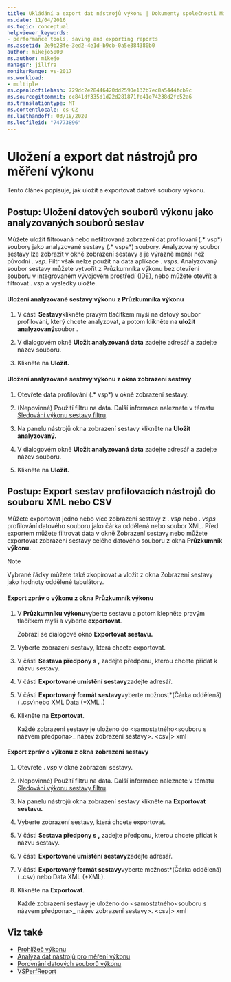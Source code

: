 ```yaml
---
title: Ukládání a export dat nástrojů výkonu | Dokumenty společnosti Microsoft
ms.date: 11/04/2016
ms.topic: conceptual
helpviewer_keywords:
- performance tools, saving and exporting reports
ms.assetid: 2e9b28fe-3ed2-4e1d-b9cb-0a5e384380b0
author: mikejo5000
ms.author: mikejo
manager: jillfra
monikerRange: vs-2017
ms.workload:
- multiple
ms.openlocfilehash: 729dc2e28446420dd2590e132b7ec8a5444fcb9c
ms.sourcegitcommit: cc841df335d1d22d281871fe41e74238d2fc52a6
ms.translationtype: MT
ms.contentlocale: cs-CZ
ms.lasthandoff: 03/18/2020
ms.locfileid: "74773896"
---
```

# <a name="save-and-export-performance-tools-data"></a>Uložení a export dat nástrojů pro měření výkonu
Tento článek popisuje, jak uložit a exportovat datové soubory výkonu.

## <a name="how-to-save-performance-data-files-as-analyzed-report-files"></a>Postup: Uložení datových souborů výkonu jako analyzovaných souborů sestav
 Můžete uložit filtrovaná nebo nefiltrovaná zobrazení dat profilování (.* vsp*) soubory jako analyzované sestavy (.* vsps*) soubory. Analyzovaný soubor sestavy lze zobrazit v okně zobrazení sestavy a je výrazně menší než původní . *vsp.* Filtr však nelze použít na data aplikace . *vsps.* Analyzovaný soubor sestavy můžete vytvořit z Průzkumníka výkonu bez otevření souboru v integrovaném vývojovém prostředí (IDE), nebo můžete otevřít a filtrovat . *vsp* a výsledky uložte.

#### <a name="to-save-an-analyzed-performance-report-from-the-performance-explorer"></a>Uložení analyzované sestavy výkonu z Průzkumníka výkonu

1. V části **Sestavy**klikněte pravým tlačítkem myši na datový soubor profilování, který chcete analyzovat, a potom klikněte na **uložit analyzovaný**soubor .

2. V dialogovém okně **Uložit analyzovaná data** zadejte adresář a zadejte název souboru.

3. Klikněte na **Uložit.**

#### <a name="to-save-an-analyzed-performance-report-from-the-report-view-window"></a>Uložení analyzované sestavy výkonu z okna zobrazení sestavy

1. Otevřete data profilování (.* vsp*) v okně zobrazení sestavy.

2. (Nepovinné) Použití filtru na data. Další informace naleznete v tématu [Sledování výkonu sestavy filtru](../profiling/performance-report-view-filter.md).

3. Na panelu nástrojů okna zobrazení sestavy klikněte na **Uložit analyzovaný.**

4. V dialogovém okně **Uložit analyzovaná data** zadejte adresář a zadejte název souboru.

5. Klikněte na **Uložit.**

## <a name="how-to-export-profiling-tools-reports-to-an-xml-or-csv-file"></a>Postup: Export sestav profilovacích nástrojů do souboru XML nebo CSV
 Můžete exportovat jedno nebo více zobrazení sestavy z . *vsp* nebo . *vsps* profilování datového souboru jako čárka oddělená nebo soubor XML. Před exportem můžete filtrovat data v okně Zobrazení sestavy nebo můžete exportovat zobrazení sestavy celého datového souboru z okna **Průzkumník výkonu.**

> [!NOTE]
> Vybrané řádky můžete také zkopírovat a vložit z okna Zobrazení sestavy jako hodnoty oddělené tabulátory.

#### <a name="to-export-performance-reports-from-the-performance-explorer-window"></a>Export zpráv o výkonu z okna Průzkumník výkonu

1. V **Průzkumníku výkonu**vyberte sestavu a potom klepněte pravým tlačítkem myši a vyberte **exportovat**.

     Zobrazí se dialogové okno **Exportovat sestavu.**

2. Vyberte zobrazení sestavy, která chcete exportovat.

3. V části **Sestava předpony s ,** zadejte předponu, kterou chcete přidat k názvu sestavy.

4. V části **Exportované umístění sestavy**zadejte adresář.

5. V části **Exportovaný formát sestavy**vyberte možnost\*(Čárka oddělená) ( .csv\)nebo XML Data (\*XML .\)

6. Klikněte na **Exportovat**.

     Každé zobrazení sestavy je uloženo do \<samostatného\<souboru s názvem předpona>_ název zobrazení sestavy>. \<csv&#124;> xml

#### <a name="to-export-performance-reports-from-the-report-view-window"></a>Export zpráv o výkonu z okna zobrazení sestavy

1. Otevřete . *vsp* v okně zobrazení sestavy.

2. (Nepovinné) Použití filtru na data. Další informace naleznete v tématu [Sledování výkonu sestavy filtru](../profiling/performance-report-view-filter.md).

3. Na panelu nástrojů okna zobrazení sestavy klikněte na **Exportovat sestavu.**

4. Vyberte zobrazení sestavy, která chcete exportovat.

5. V části **Sestava předpony s ,** zadejte předponu, kterou chcete přidat k názvu sestavy.

6. V části **Exportované umístění sestavy**zadejte adresář.

7. V části **Exportovaný formát sestavy**vyberte možnost\*(Čárka oddělená) ( .csv) nebo Data XML (\*XML).

8. Klikněte na **Exportovat**.

     Každé zobrazení sestavy je uloženo do \<samostatného\<souboru s názvem předpona>_ název zobrazení sestavy>. \<csv&#124;> xml

## <a name="see-also"></a>Viz také
- [Prohlížeč výkonu](../profiling/performance-explorer.md)
- [Analýza dat nástrojů pro měření výkonu](../profiling/analyzing-performance-tools-data.md)
- [Porovnání datových souborů výkonu](../profiling/comparing-performance-data-files.md)
- [VSPerfReport](../profiling/vsperfreport.md)
